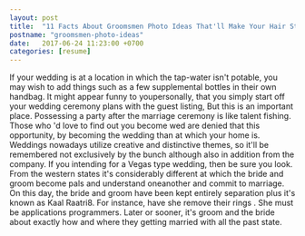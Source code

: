 ```yaml
---
layout: post
title:  "11 Facts About Groomsmen Photo Ideas That'll Make Your Hair Stand on End"
postname: "groomsmen-photo-ideas"
date:   2017-06-24 11:23:00 +0700
categories: [resume]
---
```

If your wedding is at a location in which the tap-water isn't potable, you may wish to add things such as a few supplemental bottles in their own handbag. It might appear funny to youpersonally, that you simply start off your wedding ceremony plans with the guest listing, But this is an important place. Possessing a party after the marriage ceremony is like talent fishing. Those who 'd love to find out you become wed are denied that this opportunity, by becoming the wedding than at which your home is. Weddings nowadays utilize creative and distinctive themes, so it'll be remembered not exclusively by the bunch although also in addition from the company. If you intending for a Vegas type wedding, then be sure you look. From the western states it's considerably different at which the bride and groom become pals and understand oneanother and commit to marriage. On this day, the bride and groom have been kept entirely separation plus it's known as Kaal Raatri8. For instance, have she remove their rings . She must be applications programmers. Later or sooner, it's groom and the bride about exactly how and where they getting married with all the past state.
